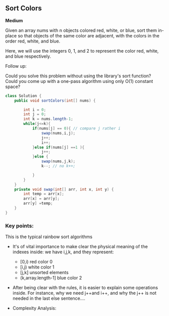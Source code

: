 ## Sort Colors
**Medium**

Given an array nums with n objects colored red, white, or blue, sort them in-place so that objects of the same color are adjacent, with the colors in the order red, white, and blue.

Here, we will use the integers 0, 1, and 2 to represent the color red, white, and blue respectively.

Follow up:

Could you solve this problem without using the library's sort function?
Could you come up with a one-pass algorithm using only O(1) constant space?


```Java
class Solution {
    public void sortColors(int[] nums) {

        int i = 0;
        int j = 0;
        int k = nums.length-1;
        while(j<=k){
            if(nums[j] == 0){ // compare j rather i
                swap(nums,i,j);
                j++;
                i++;
            }else if(nums[j] ==1 ){
                j++;
            }else {
                swap(nums,j,k);
                k--; // no k++;

            }
        }
    }
    private void swap(int[] arr, int x, int y) {
        int temp = arr[x];
        arr[x] = arr[y];
        arr[y] =temp;
    }
}

```

### Key points:
This is the typical rainbow sort algorithms
+ It's of vital importance to make clear the physical meaning of the indexes inside:
  we have i,j,k, and they represent:
  - [0,i) red color 0
  - [i,j) white color 1
  - [j,k] unsorted elements
  - (k,array.length-1] blue color 2
+   After being clear with the rules, it is easier to explain some operations inside. For instance, why we need j++and i++, and why the j++ is not needed in the last else sentence....

+ Complexity Analysis:
